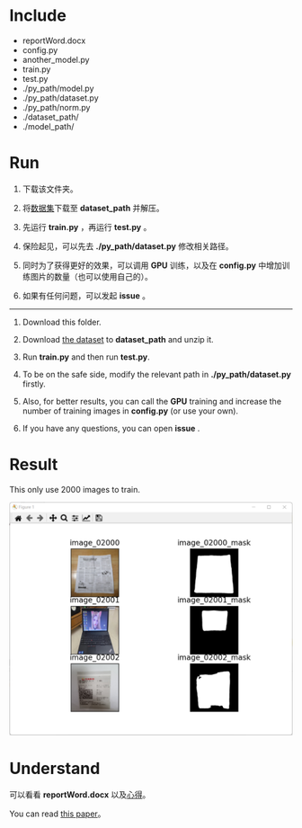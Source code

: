 # Include

* reportWord.docx
* config.py
* another_model.py
* train.py
* test.py
* ./py_path/model.py
* ./py_path/dataset.py
* ./py_path/norm.py
* ./dataset_path/
* ./model_path/

# Run

1. 下载该文件夹。

2. 将[数据集](https://pan.baidu.com/union/challenge/dataset?competition_id=3&code=1715396826)下载至 **dataset_path** 并解压。

3. 先运行 **train.py** ，再运行 **test.py** 。

4. 保险起见，可以先去 **./py_path/dataset.py** 修改相关路径。

5. 同时为了获得更好的效果，可以调用 **GPU** 训练，以及在 **config.py** 中增加训练图片的数量（也可以使用自己的）。

6. 如果有任何问题，可以发起 **issue** 。

---

1. Download this folder.

2. Download [the dataset](https://pan.baidu.com/union/challenge/dataset?competition_id=3&code=1715396826) to **dataset_path** and unzip it.

3. Run **train.py** and then run **test.py**.

4. To be on the safe side, modify the relevant path in **./py_path/dataset.py** firstly.

5. Also, for better results, you can call the **GPU** training and increase the number of training images in **config.py** (or use your own).

6. If you have any questions, you can open **issue** .

# Result

This only use 2000 images to train.

![](result.png)

# Understand

可以看看 **reportWord.docx** 以及[心得](https://zong4.github.io/2022/06/01/SeparateBackground/)。

You can read [this paper](https://arxiv.org/abs/2108.07009)。
